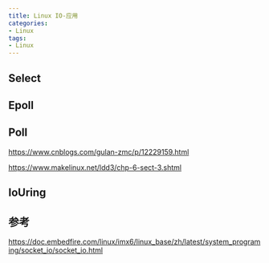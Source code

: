 ```yaml
---
title: Linux IO-应用
categories: 
- Linux
tags:
- Linux
---
```


## Select

## Epoll

## Poll

https://www.cnblogs.com/gulan-zmc/p/12229159.html

https://www.makelinux.net/ldd3/chp-6-sect-3.shtml

## IoUring

## 参考
https://doc.embedfire.com/linux/imx6/linux_base/zh/latest/system_programing/socket_io/socket_io.html
